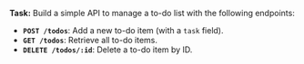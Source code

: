 **Task:**
Build a simple API to manage a to-do list with the following endpoints:
- **`POST /todos`**: Add a new to-do item (with a `task` field).
- **`GET /todos`**: Retrieve all to-do items.
- **`DELETE /todos/:id`**: Delete a to-do item by ID.
